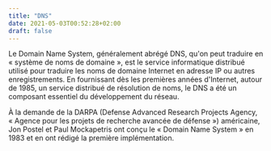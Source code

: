 ```yaml
---
title: "DNS"
date: 2021-05-03T00:52:28+02:00
draft: false
---
```

Le Domain Name System, généralement abrégé DNS, qu'on peut traduire en « système de noms de domaine », est le service informatique distribué utilisé pour traduire les noms de domaine Internet en adresse IP ou autres enregistrements. En fournissant dès les premières années d'Internet, autour de 1985, un service distribué de résolution de noms, le DNS a été un composant essentiel du développement du réseau.

À la demande de la DARPA (Defense Advanced Research Projects Agency, « Agence pour les projets de recherche avancée de défense ») américaine, Jon Postel et Paul Mockapetris ont conçu le « Domain Name System » en 1983 et en ont rédigé la première implémentation.
